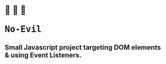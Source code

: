 # 🙊 🙉 🙈  <pre>                  No-Evil </pre>

## Small Javascript project targeting DOM elements & using Event Listeners.
